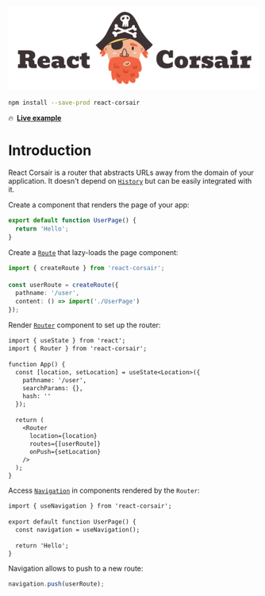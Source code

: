 <p align="center">
  <a href="#readme"><picture>
    <source media="(prefers-color-scheme: dark)" srcset="./assets/logo-dark.png" />
    <source media="(prefers-color-scheme: light)" srcset="./assets/logo-light.png" />
    <img alt="React Corsair" src="./assets/logo-light.png" width="700" />
  </picture></a>
</p>

```sh
npm install --save-prod react-corsair
```

🔥&ensp;[**Live example**](https://codesandbox.io/p/sandbox/react-corsair-example-mzjzcm)

# Introduction

React Corsair is a router that abstracts URLs away from the domain of your application. It doesn't depend on
[`History`](https://developer.mozilla.org/en-US/docs/Web/API/History) but can be easily integrated with it.

Create a component that renders the page of your app:

```ts
export default function UserPage() {
  return 'Hello';
}
```

Create a [`Route`](https://smikhalevski.github.io/react-corsair/classes/Route.html) that lazy-loads the page component:

```ts
import { createRoute } from 'react-corsair';

const userRoute = createRoute({
  pathname: '/user',
  content: () => import('./UserPage')
});
```

Render [`Router`](https://smikhalevski.github.io/react-corsair/classes/RouterProvider.html) component to set up
the router:

```tsx
import { useState } from 'react';
import { Router } from 'react-corsair';

function App() {
  const [location, setLocation] = useState<Location>({
    pathname: '/user',
    searchParams: {},
    hash: ''
  });
  
  return (
    <Router
      location={location}
      routes={[userRoute]}
      onPush={setLocation}
    />
  );
}
```

Access [`Navigation`](https://smikhalevski.github.io/react-corsair/classes/Navigation.html) in components rendered by
the `Router`:

```tsx
import { useNavigation } from 'react-corsair';

export default function UserPage() {
  const navigation = useNavigation();
  
  return 'Hello';
}
```

Navigation allows to push to a new route:

```ts
navigation.push(userRoute);
```
